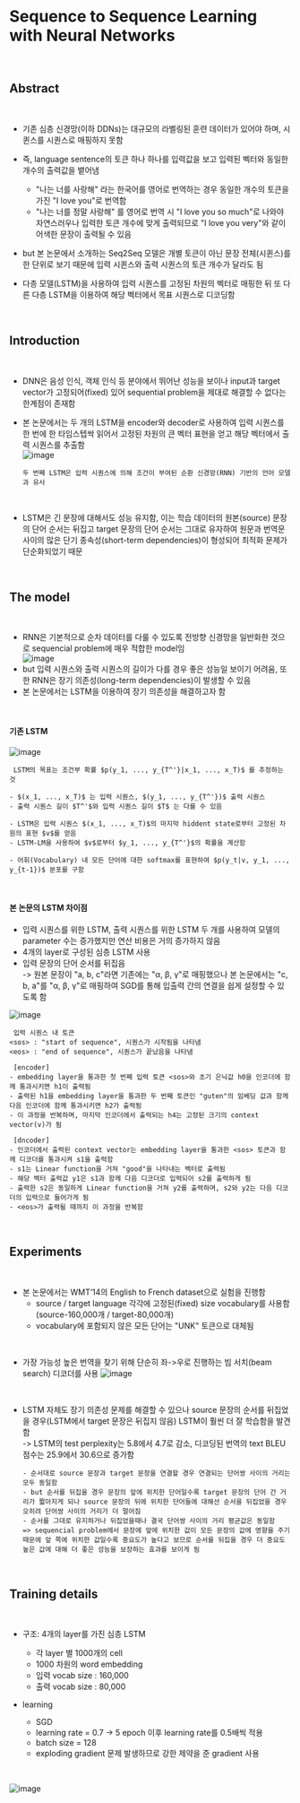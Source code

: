 # Sequence to Sequence Learning with Neural Networks

<br>

## Abstract

<br>

- 기존 심층 신경망(이하 DDNs)는 대규모의 라벨링된 훈련 데이터가 있어야 하며, 시퀸스를 시퀀스로 매핑하지 못함
- 즉, language sentence의 토큰 하나 하나를 입력값을 보고 입력된 벡터와 동일한 개수의 출력값을 뱉어냄
  - "나는 너를 사랑해" 라는 한국어를 영어로 번역하는 경우 동일한 개수의 토큰을 가진 "I love you"로 번역함
  - "나는 너를 정말 사랑해" 를 영어로 번역 시 "I love you so much"로 나와야 자연스러우나 입력한 토큰 개수에 맞게 출력되므로 "I love you very"와 같이 어색한 문장이 출력될 수 있음

- but 본 논문에서 소개하는 Seq2Seq 모델은 개별 토큰이 아닌 문장 전체(시퀸스)를 한 단위로 보기 때문에 입력 시퀸스와 출력 시퀀스의 토큰 개수가 달라도 됨
- 다층 모델(LSTM)을 사용하여 입력 시퀀스를 고정된 차원의 벡터로 매핑한 뒤 또 다른 다층 LSTM을 이용하여 해당 벡터에서 목표 시퀀스로 디코딩함


<br>

## Introduction

<br>

- DNN은 음성 인식, 객체 인식 등 분야에서 뛰어난 성능을 보이나 input과 target vector가 고정되어(fixed) 있어 sequential problem을 제대로 해결할 수 없다는 한계점이 존재함
- 본 논문에서는 두 개의 LSTM을 encoder와 decoder로 사용하여 입력 시퀀스를 한 번에 한 타임스텝싹 읽어서 고정된 차원의 큰 벡터 표현을 얻고 해당 벡터에서 출력 시퀀스를 추출함 <br>
  ![image](https://github.com/user-attachments/assets/f4f775fb-0e68-4e7e-a419-97f105e4d811)
  ```
  두 번째 LSTM은 입력 시퀀스에 의해 조건이 부여된 순환 신경망(RNN) 기반의 언어 모델과 유사
  ```

  <br>

- LSTM은 긴 문장에 대해서도 성능 유지함, 이는 학습 데이터의 원본(source) 문장의 단어 순서는 뒤집고 target 문장의 단어 순서는 그대로 유자하여 원문과 번역문 사이의 많은 단기 종속성(short-term dependencies)이 형성되어 최적화 문제가 단순화되었기 때문


<br>

## The model

<br>

- RNN은 기본적으로 순차 데이터를 다룰 수 있도록 전방향 신경망을 일반화한 것으로 sequencial problem에 매우 적합한 model임 <br>
  ![image](https://github.com/user-attachments/assets/a099cc85-4ddd-4c10-a847-4f86dc8f8b55)
- but 입력 시퀀스와 출력 시퀀스의 길이가 다를 경우 좋은 성능일 보이기 어려움, 또한 RNN은 장기 의존성(long-term dependencies)이 발생할 수 있음
- 본 논문에서는 LSTM을 이용하여 장기 의존성을 해결하고자 함

<br>

#### 기존 LSTM

  ![image](https://github.com/user-attachments/assets/eb53538b-3fdf-4480-a979-2baa32f3f9fa)
  ```
   LSTM의 목표는 조건부 확률 $p(y_1, ..., y_{T^'}|x_1, ..., x_T)$ 를 추정하는 것

  - $(x_1, ..., x_T)$ 는 입력 시퀀스, $(y_1, ..., y_{T^'})$ 출력 시퀀스
  - 출력 시퀀스 길이 $T^'$와 입력 시퀀스 길이 $T$ 는 다를 수 있음

  - LSTM은 입력 시퀀스 $(x_1, ..., x_T)$의 마지막 hiddent state로부터 고정된 차원의 표현 $v$를 얻음
  - LSTM-LM을 사용하여 $v$로부터 $y_1, ..., y_{T^'}$의 확률을 계산함

  - 어휘(Vocabulary) 내 모든 단어에 대한 softmax를 표현하여 $p(y_t|v, y_1, ..., y_{t-1})$ 분포를 구함
  ```

<br>

#### 본 논문의 LSTM 차이점
  - 입력 시퀀스를 위한 LSTM, 출력 시퀀스를 위한 LSTM 두 개를 사용하여 모델의 parameter 수는 증가했지만 연산 비용은 거의 증가하지 않음
  - 4개의 layer로 구성된 심층 LSTM 사용
  - 입력 문장의 단어 순서를 뒤집음  <br>
    -> 원본 문장이 "a, b, c"라면 기존에는 "α, β, γ"로 매핑했으나 본 논문에서는 "c, b, a"를 "α, β, γ"로 매핑하여 SGD를 통해 입출력 간의 연결을 쉽게 설정할 수 있도록 함 <br>

  ![image](https://github.com/user-attachments/assets/f4024aaf-1ed1-4faa-9443-a8e78c919bf5)
  ```
   입력 시퀀스 내 토큰
  <sos> : "start of sequence", 시퀀스가 시작됨을 나타냄
  <eos> : "end of sequence", 시퀀스가 끝났음을 나타냄

   [encoder]
  - embedding layer을 통과한 첫 번째 입력 토큰 <sos>와 초기 은닉값 h0을 인코더에 함께 통과시키면 h1이 출력됨
  - 출력된 h1을 embedding layer을 통과한 두 번째 토큰인 "guten"의 임베딩 값과 함께 다음 인코더에 함께 통과시키면 h2가 출력됨
  - 이 과정을 반복하며, 마지막 인코더에서 출력되는 h4는 고정된 크기의 context vector(v)가 됨

   [dncoder]
  - 인코더에서 출력된 context vector는 embedding layer을 통과한 <sos> 토큰과 함께 디코더를 통과시켜 s1을 출력함
  - s1는 Linear function을 거쳐 "good"을 나타내는 벡터로 출력됨
  - 해당 벡터 출력값 y1은 s1과 함께 다음 디코더로 입력되어 s2를 출력하게 됨
  - 출력한 s2은 동일하게 Linear function을 거쳐 y2를 출력하며, s2와 y2는 다음 디코더의 입력으로 들어가게 됨
  - <eos>가 출력될 때까지 이 과정을 반복함
  ```


<br>

## Experiments

<br>

- 본 논문에서는 WMT’14의 English to French dataset으로 실험을 진행함
  - source / target language 각각에 고정된(fixed) size vocabulary를 사용함(source-160,000개 / target-80,000개)
  - vocabulary에 포함되지 않은 모든 단어는 "UNK" 토큰으로 대체됨

<br>

- 가장 가능성 높은 번역을 찾기 위해 단순히 좌->우로 진행하는 빔 서치(beam search) 디코더를 사용
  ![image](https://github.com/user-attachments/assets/94c6b565-4e87-4901-a296-712f8e1dc5b6)

<br>

- LSTM 자체도 장기 의존성 문제를 해결할 수 있으나 source 문장의 순서를 뒤집었을 경우(LSTM에서 target 문장은 뒤집지 않음) LSTM이 훨씬 더 잘 학습함을 발견함 <br>
  -> LSTM의 test perplexity는 5.8에서 4.7로 감소, 디코딩된 번역의 text BLEU 점수는 25.9에서 30.6으로 증가함
  ```
  - 순서대로 source 문장과 target 문장을 연결할 경우 연결되는 단어쌍 사이의 거리는 모두 동일함
  - but 순서를 뒤집을 경우 문장의 앞에 위치한 단어일수록 target 문장의 단어 간 거리가 짧아지게 되나 source 문장의 뒤에 위치한 단어들에 대해선 순서을 뒤집었을 경우 오히려 단어쌍 사이의 거리가 더 멀어짐
  - 순서를 그대로 유지하거나 뒤집었을때나 결국 단어쌍 사이의 거리 평균값은 동일함
  => sequencial problem에서 문장에 앞에 위치한 값이 모든 문장의 값에 영향을 주기 때문에 앞 쪽에 위치한 값일수록 중요도가 높다고 보므로 순서를 뒤집을 경우 더 중요도 높은 값에 대해 더 좋은 성능을 보장하는 효과를 보이게 됨
  ```

<br>

##  Training details

<br>

- 구조: 4개의 layer를 가진 심층 LSTM
  - 각 layer 별 1000개의 cell
  - 1000 차원의 word embedding
  - 입력 vocab size : 160,000
  - 출력 vocab size : 80,000

- learning
  - SGD
  - learning rate = 0.7 -> 5 epoch 이후 learning rate를 0.5배씩 적용
  - batch size = 128
  - exploding gradient 문제 발생하므로 강한 제약을 준 gradient 사용
 
<br>

![image](https://github.com/user-attachments/assets/ead8ede4-6956-45eb-ba6b-f96f5108029e)
